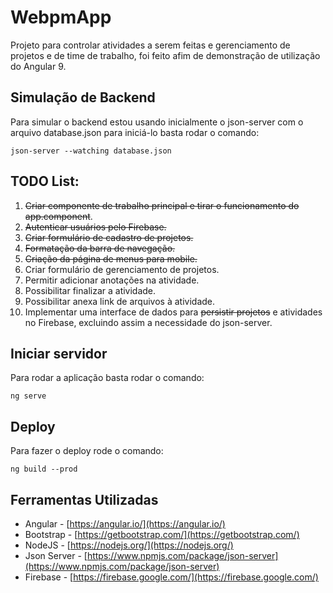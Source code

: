 
# WebpmApp

Projeto para controlar atividades a serem feitas e gerenciamento de projetos e de time de trabalho, foi feito afim de demonstração de utilização do Angular 9. 

## Simulação de Backend

Para simular o backend estou usando inicialmente o json-server com o arquivo database.json para iniciá-lo basta rodar o comando: 

    json-server --watching database.json

## TODO List:

 001. ~~Criar componente de trabalho principal e tirar o funcionamento do app.component~~.
 002. ~~Autenticar usuários pelo Firebase.~~
 003. ~~Criar formulário de cadastro de projetos.~~
 004. ~~Formatação da barra de navegação.~~
 005. ~~Criação da página de menus para mobile.~~
 006. Criar formulário de gerenciamento de projetos.
 007. Permitir adicionar anotações na atividade.
 008. Possibilitar finalizar a atividade.
 009. Possibilitar anexa link de arquivos à atividade.
 010. Implementar uma interface de dados para ~~persistir projetos~~ e atividades no Firebase, excluindo assim a necessidade do json-server.

## Iniciar servidor
Para rodar a aplicação basta rodar o comando:

    ng serve

## Deploy
Para fazer o deploy rode o comando:

    ng build --prod
    
## Ferramentas Utilizadas

 - Angular - [https://angular.io/](https://angular.io/)
 - Bootstrap - [https://getbootstrap.com/](https://getbootstrap.com/)
 - NodeJS - [https://nodejs.org/](https://nodejs.org/)
 - Json Server - [https://www.npmjs.com/package/json-server](https://www.npmjs.com/package/json-server)
 - Firebase - [https://firebase.google.com/](https://firebase.google.com/)
